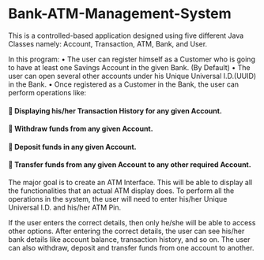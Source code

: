 # Bank-ATM-Management-System

This is a controlled-based application designed using five different Java Classes namely:
Account, Transaction, ATM, Bank, and User. 

In this program:
• The user can register himself as a Customer who is going to have at least one Savings Account in the given Bank. (By Default)
• The user can open several other accounts under his Unique Universal I.D.(UUID) in the Bank.
• Once registered as a Customer in the Bank, the user can perform operations like:
####    Displaying his/her Transaction History for any given Account.
####    Withdraw funds from any given Account.
####    Deposit funds in any given Account.
####    Transfer funds from any given Account to any other required Account.

       

The major goal is to create an ATM Interface. This will be able to display all the functionalities that an actual ATM display does. To perform all the operations in the system, the user will need to enter his/her Unique Universal I.D. and his/her ATM Pin. 


If the user enters the correct details, then only he/she will be able to access other options. After entering the correct details, the user can see his/her bank details like account balance, transaction history, and so on. The user can also withdraw, deposit and transfer funds from one account to another.
